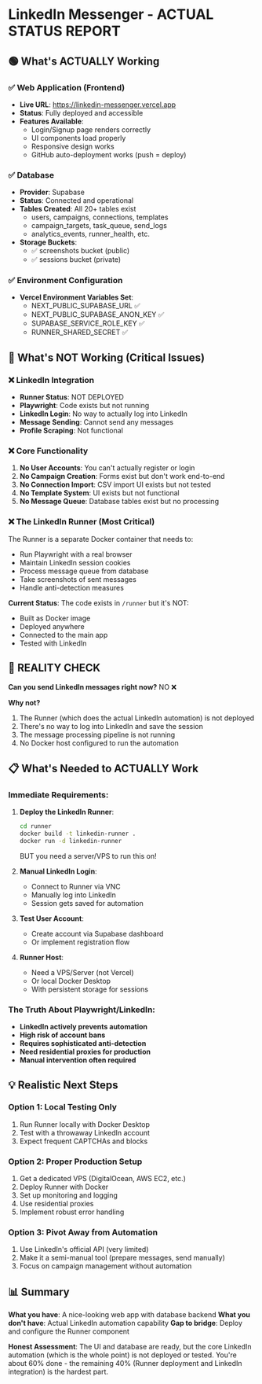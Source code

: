 # LinkedIn Messenger - ACTUAL STATUS REPORT

## 🟢 What's ACTUALLY Working

### ✅ Web Application (Frontend)
- **Live URL**: https://linkedin-messenger.vercel.app
- **Status**: Fully deployed and accessible
- **Features Available**:
  - Login/Signup page renders correctly
  - UI components load properly
  - Responsive design works
  - GitHub auto-deployment works (push = deploy)

### ✅ Database
- **Provider**: Supabase
- **Status**: Connected and operational
- **Tables Created**: All 20+ tables exist
  - users, campaigns, connections, templates
  - campaign_targets, task_queue, send_logs
  - analytics_events, runner_health, etc.
- **Storage Buckets**:
  - ✅ screenshots bucket (public)
  - ✅ sessions bucket (private)

### ✅ Environment Configuration
- **Vercel Environment Variables Set**:
  - NEXT_PUBLIC_SUPABASE_URL ✅
  - NEXT_PUBLIC_SUPABASE_ANON_KEY ✅
  - SUPABASE_SERVICE_ROLE_KEY ✅
  - RUNNER_SHARED_SECRET ✅

## 🔴 What's NOT Working (Critical Issues)

### ❌ LinkedIn Integration
- **Runner Status**: NOT DEPLOYED
- **Playwright**: Code exists but not running
- **LinkedIn Login**: No way to actually log into LinkedIn
- **Message Sending**: Cannot send any messages
- **Profile Scraping**: Not functional

### ❌ Core Functionality
1. **No User Accounts**: You can't actually register or login
2. **No Campaign Creation**: Forms exist but don't work end-to-end
3. **No Connection Import**: CSV import UI exists but not tested
4. **No Template System**: UI exists but not functional
5. **No Message Queue**: Database tables exist but no processing

### ❌ The LinkedIn Runner (Most Critical)
The Runner is a separate Docker container that needs to:
- Run Playwright with a real browser
- Maintain LinkedIn session cookies
- Process message queue from database
- Take screenshots of sent messages
- Handle anti-detection measures

**Current Status**: The code exists in `/runner` but it's NOT:
- Built as Docker image
- Deployed anywhere
- Connected to the main app
- Tested with LinkedIn

## 🚨 REALITY CHECK

**Can you send LinkedIn messages right now?** NO ❌

**Why not?**
1. The Runner (which does the actual LinkedIn automation) is not deployed
2. There's no way to log into LinkedIn and save the session
3. The message processing pipeline is not running
4. No Docker host configured to run the automation

## 📋 What's Needed to ACTUALLY Work

### Immediate Requirements:
1. **Deploy the LinkedIn Runner**:
   ```bash
   cd runner
   docker build -t linkedin-runner .
   docker run -d linkedin-runner
   ```
   BUT you need a server/VPS to run this on!

2. **Manual LinkedIn Login**:
   - Connect to Runner via VNC
   - Manually log into LinkedIn
   - Session gets saved for automation

3. **Test User Account**:
   - Create account via Supabase dashboard
   - Or implement registration flow

4. **Runner Host**:
   - Need a VPS/Server (not Vercel)
   - Or local Docker Desktop
   - With persistent storage for sessions

### The Truth About Playwright/LinkedIn:
- **LinkedIn actively prevents automation**
- **High risk of account bans**
- **Requires sophisticated anti-detection**
- **Need residential proxies for production**
- **Manual intervention often required**

## 💡 Realistic Next Steps

### Option 1: Local Testing Only
1. Run Runner locally with Docker Desktop
2. Test with a throwaway LinkedIn account
3. Expect frequent CAPTCHAs and blocks

### Option 2: Proper Production Setup
1. Get a dedicated VPS (DigitalOcean, AWS EC2, etc.)
2. Deploy Runner with Docker
3. Set up monitoring and logging
4. Use residential proxies
5. Implement robust error handling

### Option 3: Pivot Away from Automation
1. Use LinkedIn's official API (very limited)
2. Make it a semi-manual tool (prepare messages, send manually)
3. Focus on campaign management without automation

## 📊 Summary

**What you have**: A nice-looking web app with database backend
**What you don't have**: Actual LinkedIn automation capability
**Gap to bridge**: Deploy and configure the Runner component

**Honest Assessment**: The UI and database are ready, but the core LinkedIn automation (which is the whole point) is not deployed or tested. You're about 60% done - the remaining 40% (Runner deployment and LinkedIn integration) is the hardest part.
